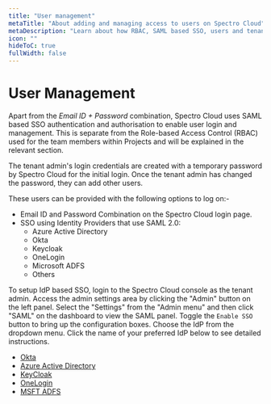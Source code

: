 ```yaml
---
title: "User management"
metaTitle: "About adding and managing access to users on Spectro Cloud"
metaDescription: "Learn about how RBAC, SAML based SSO, users and tenant admins have been setup on Spectro Cloud"
icon: ""
hideToC: true
fullWidth: false
---
```


# User Management

Apart from the *Email ID + Password* combination, Spectro Cloud uses SAML based SSO authentication and authorisation to enable user login and management. This is separate from the Role-based Access Control (RBAC) used for the team members within Projects and will be explained in the relevant section.

The tenant admin's login credentials are created with a temporary password by Spectro Cloud for the initial login. Once the tenant admin has changed the password, they can add other users.

These users can be provided with the following options to log on:-

* Email ID and Password Combination on the Spectro Cloud login page.
* SSO using Identity Providers that use SAML 2.0:
  * Azure Active Directory
  * Okta
  * Keycloak
  * OneLogin
  * Microsoft ADFS
  * Others

To setup IdP based SSO, login to the Spectro Cloud console as the tenant admin. Access the admin settings area by clicking the "Admin" button on the left panel.
Select the "Settings" from the "Admin menu" and then click "SAML" on the dashboard to view the SAML panel. Toggle the `Enable SSO` button to bring up the configuration boxes.
Choose the IdP from the dropdown menu. Click the name of your preferred IdP below to see detailed instructions.
* [Okta](/8-user-management/1-okta)
* [Azure Active Directory](/8-user-management/2-azure-ad)
* [KeyCloak](/8-user-management/3-keycloak)
* [OneLogin](/8-user-management/4-onelogin)
* [MSFT ADFS](/8-user-management/5-msft-adfs)
